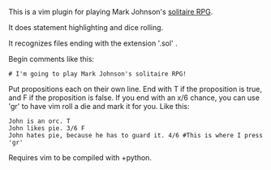 This is a vim plugin for playing Mark Johnson's [solitaire RPG](http://indie-rpgs.com/archive/index.php?topic=7632.msg79893#msg79893).

It does statement highlighting and dice rolling.

It recognizes files ending with the extension '.sol' .

Begin comments like this:

    # I'm going to play Mark Johnson's solitaire RPG!

Put propositions each on their own line. End with T if the proposition is true, and F if the proposition is false. If you end with an x/6 chance, you can use 'gr' to have vim roll a die and mark it for you. Like this:

    John is an orc. T
    John likes pie. 3/6 F
    John hates pie, because he has to guard it. 4/6 #This is where I press 'gr'

Requires vim to be compiled with +python.
